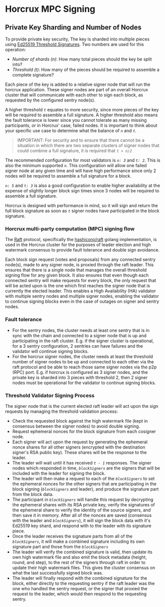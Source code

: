 
# Horcrux MPC Signing

## Private Key Sharding and Number of Nodes

To provide private key security, The key is sharded into multiple pieces using [Ed25519 Threshold Signatures](https://gitlab.com/unit410/threshold-ed25519). Two numbers are used for this operation:
- _Number of shards (n)_: How many total pieces should the key be split into?
- _Threshold (t)_: How many of the pieces should be required to assemble a complete signature?

Each piece of the key is added to a relative signer node that will run the horcrux application. These signer nodes are part of an overall Horcrux cluster that will communicate with each other to sign each block, as requested by the configured sentry node(s).

A higher threshold _`t`_ equates to more security, since more pieces of the key will be required to assemble a full signature. A higher threshold also means the fault tolerance is lower since you cannot tolerate as many missing participants, or in Horcrux' case, failed nodes. It is important to think about your specific use case to determine what the balance of _`n`_ and _`t`_. 

> IMPORTANT: For security and to ensure that there cannot be a situation in which there are two separate clusters of signer nodes that could combine a full signature, it is required that _`t > n/2`_

The recommended configuration for most validators is _`n: 3`_ and _`t: 2`_. This is also the minimum supported _`n`_. This configuration will allow one failed signer node at any given time and will have high performance since only 2 nodes will be required to assemble a full signature for a block. 

_`n: 5`_ and _`t: 3`_ is also a good configuration to enable higher availability at the expense of slightly longer block sign times since 3 nodes will be required to assemble a full signature. 

Horcrux is designed with performance in mind, so it will sign and return the full block signature as soon as _`t`_ signer nodes have participated in the block signature.

### Horcrux multi-party computation (MPC) signing flow

The [Raft](https://raft.github.io/) protocol, specifically the [hashicorp/raft](https://github.com/hashicorp/raft) golang implementation, is used in the Horcrux cluster for the purposes of leader election and high watermark consensus to provide fault tolerance and double sign avoidance.

Each block sign request (votes and proposals) from any connected sentry node(s), made to any signer node, is proxied through the raft leader. This ensures that there is a single node that manages the overall threshold signing flow for any given block. It also ensures that even though each connected sentry will make requests for every block, the only request that will be acted upon is the one which first reaches the signer node that is currently the elected leader. This enables a High Availability (HA) validator with multiple sentry nodes and multiple signer nodes, enabling the validator to continue signing blocks even in the case of outages on signer and sentry nodes.

### Fault tolerance
- For the sentry nodes, the cluster needs at least one sentry that is in sync with the chain and connected to a signer node that is up and participating in the raft cluster. E.g. if the signer cluster is operational, for a 3 sentry configuration, 2 sentries can have failures and the validator will continue signing blocks.
- For the horcrux signer nodes, the cluster needs at least the threshold number of signer nodes to be up and connected to each other via the raft protocol and be able to reach those same signer nodes via the p2p (RPC) port. E.g. if horcrux is configured as 3 signer nodes, and the private key is sharded into 3 pieces with threshold 2, then 2 signer nodes must be operational for the validator to continue signing blocks.

### Threshold Validator Signing Process

The signer node that is the current elected raft leader will act upon the sign requests by managing the threshold validation process:

- Check the requested block against the high watermark file (kept in consensus between the signer nodes) to avoid double signing.
- Request ephemeral nonces for the block signature from each cosigner node.
- Each signer will act upon the request by generating the ephemeral nonce shares for all other signers (encrypted with the destination signer's RSA public key). These shares will be the response to the leader.
- The leader will wait until it has received _`t - 1`_ responses. The signer nodes which responded in time, _`blockSigners`_ are the signers that will be included with the leader for signing the block.
- The leader will then make a request to each of the _`blockSigners`_ to set the ephemeral nonces for the other signers that are participating in the block signing (_`blockSigners`_ and leader), and produce the signature part from the block data.
- The participant in _`blockSigners`_ will handle this request by decrypting the ephemeral shares with its RSA private key, verify the signatures of the ephemeral share to verify the identity of the source signers, and then save it in memory. After all of the nonces are saved (consensus with the leader and _`blockSigners`_), it will sign the block data with it's Ed25519 key shard, and respond with to the leader with its signature piece.
- Once the leader receives the signature parts from all of the _`blockSigners`_, it will make a combined signature including its own signature part and those from the _`blockSigners`_
- The leader will verify the combined signature is valid, then update its own high watermark file and also emit the block metadata (height, round, and step), to the rest of the signers through raft in order to update their high watermark files. This gives the cluster consensus on what the last successfully signed block was.
- The leader will finally respond with the combined signature for the block, either directly to the requesting sentry if the raft leader was the one who handled the sentry request, or the signer that proxied the request to the leader, which would then respond to the requesting sentry.
